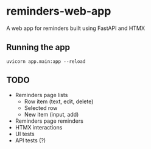# reminders-web-app

A web app for reminders built using FastAPI and HTMX


## Running the app

```
uvicorn app.main:app --reload
```


## TODO

* Reminders page lists
  * Row item (text, edit, delete)
  * Selected row
  * New item (input, add)
* Reminders page reminders
* HTMX interactions
* UI tests
* API tests (?)
